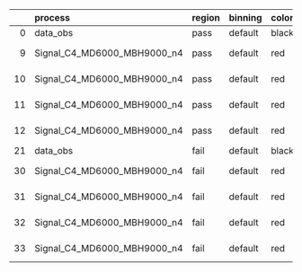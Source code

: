|    | process                     | region   | binning   | color   | process_type   |   scale | variation   | source_filename                                                      | source_histname    | alias                       | title     |   combine_idx |     lnN |   shapes | syst_type   | direction   | variation_alias   |
|---:|:----------------------------|:---------|:----------|:--------|:---------------|--------:|:------------|:---------------------------------------------------------------------|:-------------------|:----------------------------|:----------|--------------:|--------:|---------:|:------------|:------------|:------------------|
|  0 | data_obs                    | pass     | default   | black   | DATA           |       1 | nominal     | ./histograms_for_2DAlphabet_v18//BH_Data.root                        | hpass              | Data                        | Data      |           nan | nan     |      nan | nan         | nan         | nan               |
|  9 | Signal_C4_MD6000_MBH9000_n4 | pass     | default   | red     | SIGNAL         |       1 | lumi        | ./histograms_for_2DAlphabet_v18//BH_Signal_C4_MD6000_MBH9000_n4.root | hpass              | Signal_C4_MD6000_MBH9000_n4 | BH signal |           nan |   1.016 |      nan | lnN         | nan         | nan               |
| 10 | Signal_C4_MD6000_MBH9000_n4 | pass     | default   | red     | SIGNAL         |       1 | SVM         | ./histograms_for_2DAlphabet_v18//BH_Signal_C4_MD6000_MBH9000_n4.root | hpass_SVMsyst_up   | Signal_C4_MD6000_MBH9000_n4 | BH signal |           nan | nan     |        1 | shapes      | Up          | SVMsyst           |
| 11 | Signal_C4_MD6000_MBH9000_n4 | pass     | default   | red     | SIGNAL         |       1 | SVM         | ./histograms_for_2DAlphabet_v18//BH_Signal_C4_MD6000_MBH9000_n4.root | hpass_SVMsyst_down | Signal_C4_MD6000_MBH9000_n4 | BH signal |           nan | nan     |        1 | shapes      | Down        | SVMsyst           |
| 12 | Signal_C4_MD6000_MBH9000_n4 | pass     | default   | red     | SIGNAL         |       1 | nominal     | ./histograms_for_2DAlphabet_v18//BH_Signal_C4_MD6000_MBH9000_n4.root | hpass              | Signal_C4_MD6000_MBH9000_n4 | BH signal |           nan | nan     |      nan | nan         | nan         | nan               |
| 21 | data_obs                    | fail     | default   | black   | DATA           |       1 | nominal     | ./histograms_for_2DAlphabet_v18//BH_Data.root                        | hfail              | Data                        | Data      |           nan | nan     |      nan | nan         | nan         | nan               |
| 30 | Signal_C4_MD6000_MBH9000_n4 | fail     | default   | red     | SIGNAL         |       1 | lumi        | ./histograms_for_2DAlphabet_v18//BH_Signal_C4_MD6000_MBH9000_n4.root | hfail              | Signal_C4_MD6000_MBH9000_n4 | BH signal |           nan |   1.016 |      nan | lnN         | nan         | nan               |
| 31 | Signal_C4_MD6000_MBH9000_n4 | fail     | default   | red     | SIGNAL         |       1 | SVM         | ./histograms_for_2DAlphabet_v18//BH_Signal_C4_MD6000_MBH9000_n4.root | hfail_SVMsyst_up   | Signal_C4_MD6000_MBH9000_n4 | BH signal |           nan | nan     |        1 | shapes      | Up          | SVMsyst           |
| 32 | Signal_C4_MD6000_MBH9000_n4 | fail     | default   | red     | SIGNAL         |       1 | SVM         | ./histograms_for_2DAlphabet_v18//BH_Signal_C4_MD6000_MBH9000_n4.root | hfail_SVMsyst_down | Signal_C4_MD6000_MBH9000_n4 | BH signal |           nan | nan     |        1 | shapes      | Down        | SVMsyst           |
| 33 | Signal_C4_MD6000_MBH9000_n4 | fail     | default   | red     | SIGNAL         |       1 | nominal     | ./histograms_for_2DAlphabet_v18//BH_Signal_C4_MD6000_MBH9000_n4.root | hfail              | Signal_C4_MD6000_MBH9000_n4 | BH signal |           nan | nan     |      nan | nan         | nan         | nan               |